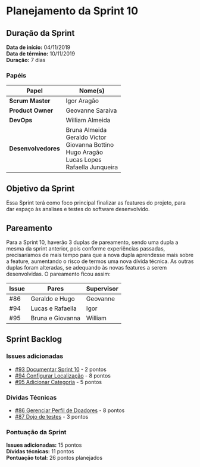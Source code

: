 # Planejamento da Sprint 10

## Duração da Sprint

**Data de início:** 04/11/2019  
**Data de término:** 10/11/2019  
**Duração:** 7 dias  

### Papéis

|Papel|Nome(s)|
|--|--|
|**Scrum Master**|Igor Aragão|
|**Product Owner**|Geovanne Saraiva|
|**DevOps**|William Almeida|
|**Desenvolvedores**|Bruna Almeida </br> Geraldo Victor </br> Giovanna Bottino </br> Hugo Aragão </br> Lucas Lopes </br> Rafaella Junqueira|

## Objetivo da Sprint

Essa Sprint terá como foco principal finalizar as features do projeto, para dar espaço às analises e testes do software desenvolvido.

## Pareamento

Para a Sprint 10, haverão 3 duplas de pareamento, sendo uma dupla a mesma da sprint anterior, pois conforme experiências passadas, precisaríamos de mais tempo para que a nova dupla aprendesse mais sobre a feature, aumentando o risco de termos uma nova dívida técnica. As outras duplas foram alteradas, se adequando às novas features a serem desenvolvidas. O pareamento ficou assim:

|Issue|Pares|Supervisor|
|---|---|---|
|#86|Geraldo e Hugo|Geovanne|
|#94|Lucas e Rafaella|Igor|
|#95|Bruna e Giovanna|William|

## Sprint Backlog

### Issues adicionadas

- [#93 Documentar Sprint 10](https://github.com/fga-eps-mds/2019.2-FoodCare/issues/93) - 2 pontos
- [#94 Configurar Localização](https://github.com/fga-eps-mds/2019.2-FoodCare/issues/94) - 8 pontos
- [#95 Adicionar Categoria](https://github.com/fga-eps-mds/2019.2-FoodCare/issues/95) - 5 pontos

### Dívidas Técnicas

- [#86 Gerenciar Perfil de Doadores](https://github.com/fga-eps-mds/2019.2-FoodCare/issues/86) - 8 pontos
- [#87 Dojo de testes](https://github.com/fga-eps-mds/2019.2-FoodCare/issues/87) - 3 pontos

### Pontuação da Sprint

**Issues adicionadas:** 15 pontos  
**Dívidas técnicas:** 11 pontos  
**Pontuação total:** 26 pontos planejados  
